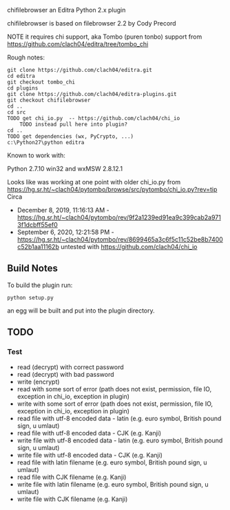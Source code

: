 chifilebrowser an Editra Python 2.x plugin

chifilebrowser is based on filebrowser 2.2 by Cody Precord

NOTE it requires chi support, aka Tombo (puren tonbo) support
from https://github.com/clach04/editra/tree/tombo_chi

Rough notes:

    git clone https://github.com/clach04/editra.git
    cd editra
    git checkout tombo_chi
    cd plugins
    git clone https://github.com/clach04/editra-plugins.git
    git checkout chifilebrowser
    cd ..
    cd src
    TODO get chi_io.py  -- https://github.com/clach04/chi_io
        TODO instead pull here into plugin?
    cd ..
    TODO get dependencies (wx, PyCrypto, ...)
    c:\Python27\python editra


Known to work with:

Python 2.7.10 win32 and wxMSW 2.8.12.1

Looks like was working at one point with older chi_io.py from
https://hg.sr.ht/~clach04/pytombo/browse/src/pytombo/chi_io.py?rev=tip
Circa
 * December 8, 2019, 11:16:13 AM  - https://hg.sr.ht/~clach04/pytombo/rev/9f2a1239ed91ea9c399cab2a9713f1dcbff55ef0
 * September 6, 2020, 12:21:58 PM  - https://hg.sr.ht/~clach04/pytombo/rev/8699465a3c6f5c11c52be8b7400c52b1aa11162b
untested with https://github.com/clach04/chi_io


## Build Notes

To build the plugin run:

    python setup.py

an egg will be built and put into the plugin directory.

## TODO

### Test

  * read (decrypt) with correct password
  * read (decrypt) with bad password
  * write (encrypt)
  * read with some sort of error (path does not exist, permission, file IO, exception in chi_io, exception in plugin)
  * write with some sort of error (path does not exist, permission, file IO, exception in chi_io, exception in plugin)
  * read file with utf-8 encoded data - latin (e.g. euro symbol, British pound sign, u umlaut)
  * read file with utf-8 encoded data - CJK (e.g. Kanji)
  * write file with utf-8 encoded data - latin (e.g. euro symbol, British pound sign, u umlaut)
  * write file with utf-8 encoded data - CJK (e.g. Kanji)
  * read file with latin filename (e.g. euro symbol, British pound sign, u umlaut)
  * read file with CJK filename (e.g. Kanji)
  * write file with latin filename (e.g. euro symbol, British pound sign, u umlaut)
  * write file with CJK filename (e.g. Kanji)
